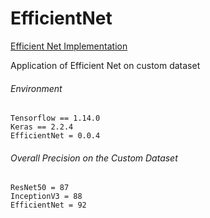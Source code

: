 # EfficientNet

[Efficient Net Implementation](https://github.com/qubvel/efficientnet)

Application of Efficient Net on custom dataset
###### Environment
```
Tensorflow == 1.14.0
Keras == 2.2.4
EfficientNet = 0.0.4
```

###### Overall Precision on the Custom Dataset
```
ResNet50 = 87
InceptionV3 = 88
EfficientNet = 92
```
